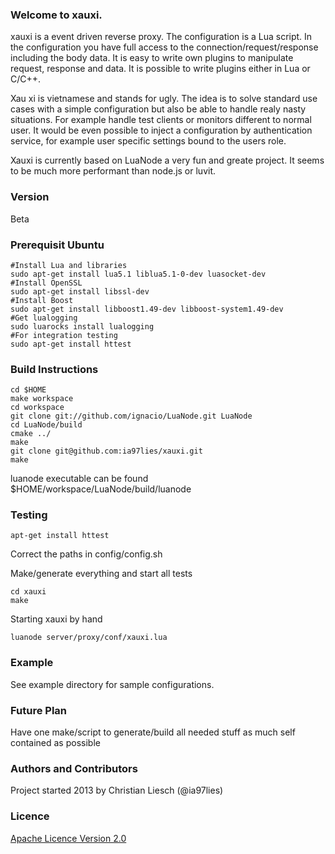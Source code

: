 ### Welcome to xauxi.
xauxi is a event driven reverse proxy. The configuration is a Lua script. In the configuration you have full access to the connection/request/response including the body data. It is easy to write own plugins to manipulate request, response and data. It is possible to write plugins either in Lua or C/C++.

Xau xi is vietnamese and stands for ugly. The idea is to solve standard use cases with a simple configuration but also be able to handle realy nasty situations. For example handle test clients or monitors different to normal user. It would be even possible to inject a configuration by authentication service, for example user specific settings bound to the users role.

Xauxi is currently based on LuaNode a very fun and greate project. It seems to be much more performant than node.js or luvit.

### Version
Beta

### Prerequisit Ubuntu
```
#Install Lua and libraries
sudo apt-get install lua5.1 liblua5.1-0-dev luasocket-dev
#Install OpenSSL
sudo apt-get install libssl-dev
#Install Boost
sudo apt-get install libboost1.49-dev libboost-system1.49-dev
#Get lualogging
sudo luarocks install lualogging
#For integration testing
sudo apt-get install httest
```

### Build Instructions
```
cd $HOME
make workspace
cd workspace
git clone git://github.com/ignacio/LuaNode.git LuaNode
cd LuaNode/build
cmake ../
make
git clone git@github.com:ia97lies/xauxi.git
make
```

luanode executable can be found $HOME/workspace/LuaNode/build/luanode

### Testing

```
apt-get install httest
```

Correct the paths in config/config.sh

Make/generate everything and start all tests
```
cd xauxi
make
```

Starting xauxi by hand
```
luanode server/proxy/conf/xauxi.lua
```

### Example
See example directory for sample configurations.

### Future Plan
Have one make/script to generate/build all needed stuff as much self contained as possible

### Authors and Contributors
Project started 2013 by Christian Liesch (@ia97lies)

### Licence
[Apache Licence Version 2.0](http://www.apache.org/licenses/LICENSE-2.0)


